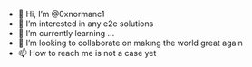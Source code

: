 - 👋 Hi, I’m @0xnormanc1
- 👀 I’m interested in any e2e solutions
- 🌱 I’m currently learning ...
- 💞️ I’m looking to collaborate on makıng the world great again
- 📫 How to reach me is not a case yet

<!---
0xnormanc1/0xnormanc1 is a ✨ special ✨ repository because its `README.md` (this file) appears on your GitHub profile.
You can click the Preview link to take a look at your changes.
--->
